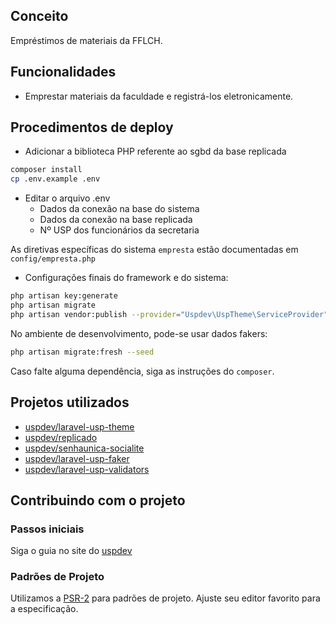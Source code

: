 ## Conceito

Empréstimos de materiais da FFLCH.

## Funcionalidades

- Emprestar materiais da faculdade e registrá-los eletronicamente.

## Procedimentos de deploy
 
- Adicionar a biblioteca PHP referente ao sgbd da base replicada

```bash
composer install
cp .env.example .env
```
- Editar o arquivo .env
    - Dados da conexão na base do sistema
    - Dados da conexão na base replicada
    - Nº USP dos funcionários da secretaria

As diretivas específicas do sistema `empresta` estão documentadas em `config/empresta.php`

- Configurações finais do framework e do sistema:

```bash
php artisan key:generate
php artisan migrate
php artisan vendor:publish --provider="Uspdev\UspTheme\ServiceProvider" --tag=assets --force
```
No ambiente de desenvolvimento, pode-se usar dados fakers:

```bash
php artisan migrate:fresh --seed
```

Caso falte alguma dependência, siga as instruções do `composer`.

## Projetos utilizados

- [uspdev/laravel-usp-theme](https://github.com/uspdev/laravel-usp-theme)
- [uspdev/replicado](https://github.com/uspdev/replicado)
- [uspdev/senhaunica-socialite](https://github.com/uspdev/senhaunica-socialite)
- [uspdev/laravel-usp-faker](https://github.com/uspdev/laravel-usp-faker)
- [uspdev/laravel-usp-validators](https://github.com/uspdev/laravel-usp-validators)


## Contribuindo com o projeto

### Passos iniciais

Siga o guia no site do [uspdev](https://uspdev.github.io/contribua)

### Padrões de Projeto

Utilizamos a [PSR-2](https://www.php-fig.org/psr/psr-2/) para padrões de projeto. Ajuste seu editor favorito para a especificação.
